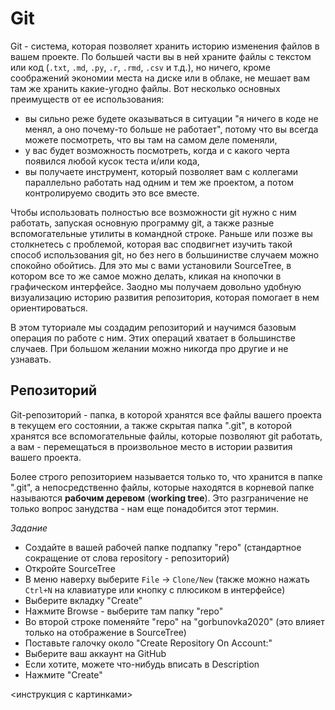 # Git

Git - система, которая позволяет хранить историю изменения файлов в вашем проекте.
По большей части вы в ней храните файлы с текстом или код (`.txt`, `.md`, `.py`, `.r`, `.rmd`, `.csv` и т.д.), но ничего, кроме соображений экономии места на диске или в облаке, не мешает вам там же хранить какие-угодно файлы.
Вот несколько основных преимуществ от ее использования:
- вы сильно реже будете оказываться в ситуации "я ничего в коде не менял, а оно почему-то больше не работает", потому что вы всегда можете посмотреть, что вы там на самом деле поменяли,
- у вас будет возможность посмотреть, когда и с какого черта появился любой кусок теста и/или кода,
- вы получаете инструмент, который позволяет вам с коллегами параллельно работать над одним и тем же проектом, а потом контролируемо сводить это все вместе.

Чтобы использовать полностью все возможности git нужно с ним работать, запуская основную программу git, а также разные вспомогательные утилиты в командной строке.
Раньше или позже вы столкнетесь с проблемой, которая вас сподвигнет изучить такой способ использования git, но без него в большинистве случаем можно спокойно обойтись.
Для это мы с вами установили SourceTree, в котором все то же самое можно делать, кликая на кнопочки в графическом интерфейсе.
Заодно мы получаем довольно удобную визуализацию историю развития репозитория, которая помогает в нем ориентироваться.

В этом туториале мы создадим репозиторий и научимся базовым операция по работе с ним.
Этих операций хватает в большинстве случаев.
При большом желании можно никогда про другие и не узнавать.

## Репозиторий

Git-репозиторий - папка, в которой хранятся все файлы вашего проекта в текущем его состоянии, а также скрытая папка ".git", в которой хранятся все вспомогательные файлы, которые позволяют git работать, а вам - перемещаться в произвольное место в истории развития вашего проекта.

Более строго репозиторием называется только то, что хранится в папке ".git", а непосредственно файлы, которые находятся в корневой папке называются **рабочим деревом** (**working tree**).
Это разграничение не только вопрос занудства - нам еще понадобится этот термин.

*Задание*

- Создайте в вашей рабочей папке подпапку "repo" (стандартное сокращение от слова repository - репозиторий)
- Откройте SourceTree
- В меню наверху выберите `File` -> `Clone/New` (также можно нажать `Ctrl+N` на клавиатуре или кнопку с плюсиком в интерфейсе)
- Выберите вкладку "Create"
- Нажмите Browse - выберите там папку "repo"
- Во второй строке поменяйте "repo" на "gorbunovka2020" (это влияет только на отображение в SourceTree)
- Поставьте галочку около "Create Repository On Account:"
- Выберите ваш аккаунт на GitHub
- Если хотите, можете что-нибудь вписать в Description
- Нажмите "Create"

<инструкция с картинками>
